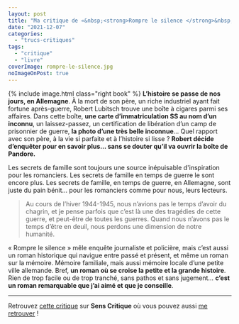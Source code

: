 ```yaml
---
layout: post
title: "Ma critique de «&nbsp;<strong>Rompre le silence </strong>&nbsp;» de <em>Mechtild Borrmann</em>"
date: "2021-12-07"
categories: 
  - "trucs-critiques"
tags: 
  - "critique"
  - "livre"
coverImage: rompre-le-silence.jpg
noImageOnPost: true
---
```


{% include image.html class="right book" %}
**L’histoire se passe de nos jours, en Allemagne**. À la mort de son père, un riche industriel ayant fait fortune après-guerre, Robert Lubitsch trouve une boîte à cigares parmi ses affaires. Dans cette boîte, **une carte d’immatriculation SS au nom d’un inconnu**, un laissez-passez, un certification de libération d’un camp de prisonnier de guerre, **la photo d’une très belle inconnue**… Quel rapport avec son père, à la vie si parfaite et à l’histoire si lisse ? **Robert décide d’enquêter pour en savoir plus… sans se douter qu’il va ouvrir la boîte de Pandore.**

Les secrets de famille sont toujours une source inépuisable d'inspiration pour les romanciers. Les secrets de famille en temps de guerre le sont encore plus. Les secrets de famille, en temps de guerre, en Allemagne, sont juste du pain bénit... pour les romanciers comme pour nous, leurs lecteurs.

> Au cours de l’hiver 1944-1945, nous n’avions pas le temps d’avoir du chagrin, et je pense parfois que c’est là une des tragédies de cette guerre, et peut-être de toutes les guerres. Quand nous n’avons pas le temps d’être en deuil, nous perdons une dimension de notre humanité.

« Rompre le silence » mêle enquête journaliste et policière, mais c’est aussi un roman historique qui navigue entre passé et présent, et même un roman sur la mémoire. Mémoire familiale, mais aussi mémoire locale d’une petite ville allemande. Bref, **un roman où se croise la petite et la grande histoire**. Rien de trop facile ou de trop tranché, sans pathos et sans jugement… **c’est un roman remarquable que j’ai aimé et que je conseille**.
 
* * *

Retrouvez [cette critique](https://www.senscritique.com/livre/Rompre_le_silence/critique/259946750) sur **Sens Critique** où vous pouvez aussi [me retrouver](http://www.senscritique.com/Arnaud_Malon) !
